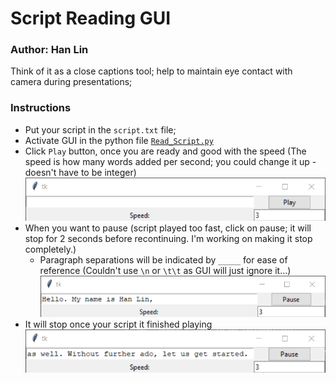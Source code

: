 # Script Reading GUI
### Author: Han Lin
Think of it as a close captions tool; help to maintain eye contact with camera during presentations;

### Instructions
- Put your script in the `script.txt` file;
- Activate GUI in the python file [`Read_Script.py`](Read_Script.py)
- Click `Play` button, once you are ready and good with the speed (The speed is how many words added per second; you could change it up - doesn't have to be integer)<br>
![Start](start.png)
- When you want to pause (script played too fast, click on pause; it will stop for 2 seconds before recontinuing. I'm working on making it stop completely.)
    - Paragraph separations will be indicated by `_____` for ease of reference (Couldn't use `\n` or `\t\t` as GUI will just ignore it...) 
![Pause](pause.png)
- It will stop once your script it finished playing
![Done](done.png)